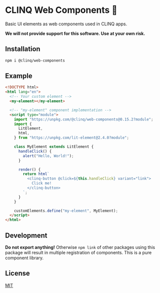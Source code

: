# CLINQ Web Components :art:

Basic UI elements as web components used in CLINQ apps.

**We will not provide support for this software. Use at your own risk.**

## Installation

```sh
npm i @clinq/web-components
```

## Example

```html
<!DOCTYPE html>
<html lang="en">
  <!-- Your custom element -->
  <my-element></my-element>

  <!-- "my-element" component implementation -->
  <script type="module">
    import "https://unpkg.com/@clinq/web-components@0.15.2?module";
    import {
      LitElement,
      html,
    } from "https://unpkg.com/lit-element@2.4.0?module";

    class MyElement extends LitElement {
      handleClick() {
        alert("Hello, World!");
      }

      render() {
        return html`
          <clinq-button @click=${this.handleClick} variant="link">
            Click me!
          </clinq-button>
        `;
      }
    }

    customElements.define("my-element", MyElement);
  </script>
</html>
```

## Development

**Do not export anything!** Otherwise `npm link` of other packages using this package will result in multiple registration of components. This is a pure component library.

## License

[MIT](LICENSE)
